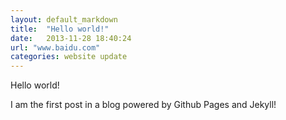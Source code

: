 ```yaml
---
layout: default_markdown
title:  "Hello world!"
date:   2013-11-28 18:40:24
url: "www.baidu.com"
categories: website update
---
```


Hello world!

I am the first post in a blog powered by Github Pages and Jekyll!